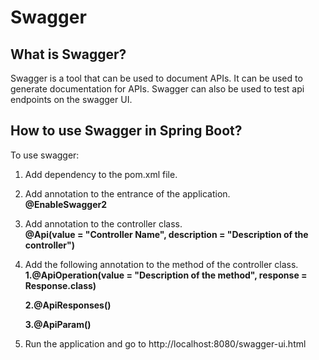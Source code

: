 # Swagger

## What is Swagger?

Swagger is a tool that can be used to document APIs. It can be used to generate documentation for APIs. Swagger can also be used to test api endpoints on the swagger UI.

## How to use Swagger in Spring Boot?

To use swagger:

1.  Add dependency to the pom.xml file.

2.  Add annotation to the entrance of the application.  
    **@EnableSwagger2**
3.  Add annotation to the controller class.  
    **@Api(value = "Controller Name", description = "Description of the controller")**
4.  Add the following annotation to the method of the controller class.
    **1.@ApiOperation(value = "Description of the method", response = Response.class)**

    **2.@ApiResponses()**

    **3.@ApiParam()**

5.  Run the application and go to http://localhost:8080/swagger-ui.html

